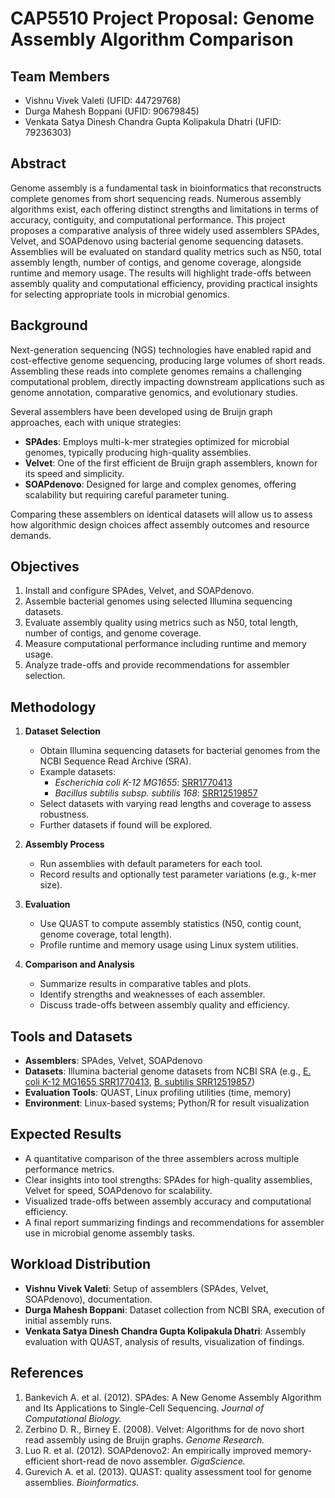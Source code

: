 # CAP5510 Project Proposal: Genome Assembly Algorithm Comparison

## Team Members
- Vishnu Vivek Valeti (UFID: 44729768)  
- Durga Mahesh Boppani (UFID: 90679845)  
- Venkata Satya Dinesh Chandra Gupta Kolipakula Dhatri (UFID: 79236303)  

## Abstract
Genome assembly is a fundamental task in bioinformatics that reconstructs complete genomes from short sequencing reads. Numerous assembly algorithms exist, each offering distinct strengths and limitations in terms of accuracy, contiguity, and computational performance. This project proposes a comparative analysis of three widely used assemblers SPAdes, Velvet, and SOAPdenovo using bacterial genome sequencing datasets. Assemblies will be evaluated on standard quality metrics such as N50, total assembly length, number of contigs, and genome coverage, alongside runtime and memory usage. The results will highlight trade-offs between assembly quality and computational efficiency, providing practical insights for selecting appropriate tools in microbial genomics.

## Background
Next-generation sequencing (NGS) technologies have enabled rapid and cost-effective genome sequencing, producing large volumes of short reads. Assembling these reads into complete genomes remains a challenging computational problem, directly impacting downstream applications such as genome annotation, comparative genomics, and evolutionary studies.

Several assemblers have been developed using de Bruijn graph approaches, each with unique strategies:

- **SPAdes**: Employs multi-k-mer strategies optimized for microbial genomes, typically producing high-quality assemblies.  
- **Velvet**: One of the first efficient de Bruijn graph assemblers, known for its speed and simplicity.  
- **SOAPdenovo**: Designed for large and complex genomes, offering scalability but requiring careful parameter tuning.  

Comparing these assemblers on identical datasets will allow us to assess how algorithmic design choices affect assembly outcomes and resource demands.

## Objectives
1. Install and configure SPAdes, Velvet, and SOAPdenovo.  
2. Assemble bacterial genomes using selected Illumina sequencing datasets.  
3. Evaluate assembly quality using metrics such as N50, total length, number of contigs, and genome coverage.  
4. Measure computational performance including runtime and memory usage.  
5. Analyze trade-offs and provide recommendations for assembler selection.  

## Methodology
1. **Dataset Selection**  
   - Obtain Illumina sequencing datasets for bacterial genomes from the NCBI Sequence Read Archive (SRA).  
   - Example datasets:  
     - *Escherichia coli K-12 MG1655*: [SRR1770413](https://www.ncbi.nlm.nih.gov/sra/?term=SRR1770413)  
     - *Bacillus subtilis subsp. subtilis 168*: [SRR12519857](https://www.ncbi.nlm.nih.gov/sra/?term=SRR12519857)  
   - Select datasets with varying read lengths and coverage to assess robustness.  
   - Further datasets if found will be explored.
2. **Assembly Process**  
   - Run assemblies with default parameters for each tool.  
   - Record results and optionally test parameter variations (e.g., k-mer size).  

3. **Evaluation**  
   - Use QUAST to compute assembly statistics (N50, contig count, genome coverage, total length).  
   - Profile runtime and memory usage using Linux system utilities.  

4. **Comparison and Analysis**  
   - Summarize results in comparative tables and plots.  
   - Identify strengths and weaknesses of each assembler.  
   - Discuss trade-offs between assembly quality and efficiency.  

## Tools and Datasets
- **Assemblers**: SPAdes, Velvet, SOAPdenovo  
- **Datasets**: Illumina bacterial genome datasets from NCBI SRA (e.g., [E. coli K-12 MG1655 SRR1770413](https://www.ncbi.nlm.nih.gov/sra/?term=SRR1770413), [B. subtilis SRR12519857](https://www.ncbi.nlm.nih.gov/sra/?term=SRR12519857))  
- **Evaluation Tools**: QUAST, Linux profiling utilities (time, memory)  
- **Environment**: Linux-based systems; Python/R for result visualization  

## Expected Results
- A quantitative comparison of the three assemblers across multiple performance metrics.  
- Clear insights into tool strengths: SPAdes for high-quality assemblies, Velvet for speed, SOAPdenovo for scalability.  
- Visualized trade-offs between assembly accuracy and computational efficiency.  
- A final report summarizing findings and recommendations for assembler use in microbial genome assembly tasks.  

## Workload Distribution
- **Vishnu Vivek Valeti**: Setup of assemblers (SPAdes, Velvet, SOAPdenovo), documentation.  
- **Durga Mahesh Boppani**: Dataset collection from NCBI SRA, execution of initial assembly runs.  
- **Venkata Satya Dinesh Chandra Gupta Kolipakula Dhatri**: Assembly evaluation with QUAST, analysis of results, visualization of findings.  

## References
1. Bankevich A. et al. (2012). SPAdes: A New Genome Assembly Algorithm and Its Applications to Single-Cell Sequencing. *Journal of Computational Biology.*  
2. Zerbino D. R., Birney E. (2008). Velvet: Algorithms for de novo short read assembly using de Bruijn graphs. *Genome Research.*  
3. Luo R. et al. (2012). SOAPdenovo2: An empirically improved memory-efficient short-read de novo assembler. *GigaScience.*  
4. Gurevich A. et al. (2013). QUAST: quality assessment tool for genome assemblies. *Bioinformatics.*  
